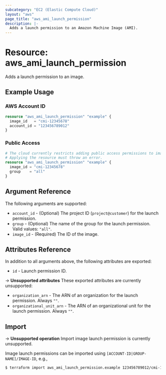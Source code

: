 ```yaml
---
subcategory: "EC2 (Elastic Compute Cloud)"
layout: "aws"
page_title: "aws_ami_launch_permission"
description: |-
  Adds a launch permission to an Amazon Machine Image (AMI).
---
```


# Resource: aws_ami_launch_permission

Adds a launch permission to an image.

## Example Usage

### AWS Account ID

```terraform
resource "aws_ami_launch_permission" "example" {
  image_id   = "cmi-12345678"
  account_id = "123456789012"
}
```

### Public Access

```terraform
# The cloud currently restricts adding public access permissions to images.
# Applying the resource must throw an error.
resource "aws_ami_launch_permission" "example" {
  image_id = "cmi-12345678"
  group    = "all"
}
```

## Argument Reference

The following arguments are supported:

* `account_id` - (Optional) The project ID (`project@customer`) for the launch permission.
* `group` - (Optional) The name of the group for the launch permission. Valid values: `"all"`.
* `image_id` - (Required) The ID of the image.

## Attributes Reference

In addition to all arguments above, the following attributes are exported:

* `id` - Launch permission ID.

->  **Unsupported attributes**
These exported attributes are currently unsupported:

* `organization_arn` - The ARN of an organization for the launch permission. Always `""`.
* `organizational_unit_arn` - The ARN of an organizational unit for the launch permission. Always `""`.

## Import

-> **Unsupported operation**
Import image launch permission is currently unsupported.

Image launch permissions can be imported using `[ACCOUNT-ID|GROUP-NAME]/IMAGE-ID`, e.g.,

```sh
$ terraform import aws_ami_launch_permission.example 123456789012/cmi-12345678
```
